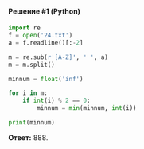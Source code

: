 #### Решение #1 (Python)
```python
import re
f = open('24.txt')
a = f.readline()[:-2]

m = re.sub(r'[A-Z]', ' ', a)
m = m.split()

minnum = float('inf')

for i in m:
	if int(i) % 2 == 0:
		minnum = min(minnum, int(i))

print(minnum)
```
**Ответ:** 888.
